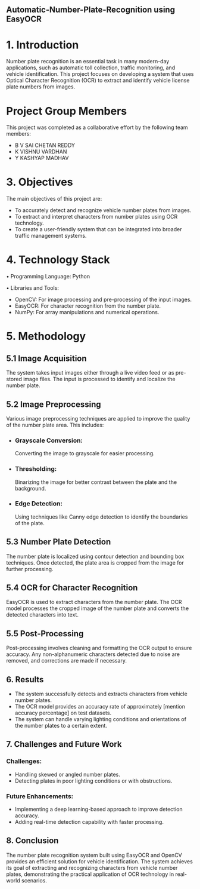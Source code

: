 ## Automatic-Number-Plate-Recognition using EasyOCR

# 1. Introduction
Number plate recognition is an essential task in many modern-day applications, such as automatic toll collection, traffic monitoring, and vehicle identification. This project focuses on developing a system that uses Optical Character Recognition (OCR) to extract and identify vehicle license plate numbers from images.

# Project Group Members
This project was completed as a collaborative effort by the following team members:

-	B V SAI CHETAN REDDY   
- K VISHNU VARDHAN      
-	Y KASHYAP MADHAV                            

# 3. Objectives
The main objectives of this project are:

-	To accurately detect and recognize vehicle number plates from images.
-	To extract and interpret characters from number plates using OCR technology.
-	To create a user-friendly system that can be integrated into broader traffic management systems.

# 4. Technology Stack

•	Programming Language: Python

•	Libraries and Tools:

  -	OpenCV: For image processing and pre-processing of the input images.
  -	EasyOCR: For character recognition from the number plate.
  -	NumPy: For array manipulations and numerical operations.

# 5. Methodology

## 5.1 Image Acquisition
The system takes input images either through a live video feed or as pre-stored image files. The input is processed to identify and localize the number plate.

## 5.2 Image Preprocessing
Various image preprocessing techniques are applied to improve the quality of the number plate area. This includes:
- 	### Grayscale Conversion:
    Converting the image to grayscale for easier processing.
-   ### Thresholding:
    Binarizing the image for better contrast between the plate and the background.
-   ### Edge Detection:
     Using techniques like Canny edge detection to identify the boundaries of the plate.

## 5.3 Number Plate Detection
The number plate is localized using contour detection and bounding box techniques. Once detected, the plate area is cropped from the image for further processing.

## 5.4 OCR for Character Recognition
EasyOCR is used to extract characters from the number plate. The OCR model processes the cropped image of the number plate and converts the detected characters into text.

## 5.5 Post-Processing
Post-processing involves cleaning and formatting the OCR output to ensure accuracy. Any non-alphanumeric characters detected due to noise are removed, and corrections are made if necessary.

## 6. Results
-	The system successfully detects and extracts characters from vehicle number plates.
-	The OCR model provides an accuracy rate of approximately [mention accuracy percentage] on test datasets.
-	The system can handle varying lighting conditions and orientations of the number plates to a certain extent.

## 7. Challenges and Future Work
### Challenges:
- Handling skewed or angled number plates.
- Detecting plates in poor lighting conditions or with obstructions.

### Future Enhancements:
- Implementing a deep learning-based approach to improve detection accuracy.
- Adding real-time detection capability with faster processing.


## 8. Conclusion
The number plate recognition system built using EasyOCR and OpenCV provides an efficient solution for vehicle identification. The system achieves its goal of extracting and recognizing characters from vehicle number plates, demonstrating the practical application of OCR technology in real-world scenarios.
